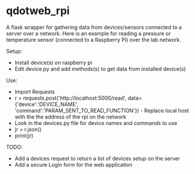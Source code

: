 # qdotweb_rpi

A flask wrapper for gathering data from devices/sensors connected to a server over a network. Here is an example for reading a pressure or temperature sensor (connected to a Raspberry Pi) over the lab network.

Setup:

- Install device(s) on raspberry pi
- Edit device.py and add methods(s) to get data from installed device(s)

Use:

- Import Requests
- r = requests.post('http://localhost:5000/read', data={'device':'DEVICE_NAME', 'command':'PARAM_SENT_TO_READ_FUNCTION'})
        - Replace local host with the the address of the rpi on the network 
- Look in the devices.py file for device names and commands to use
- jr = r.json()
- print(jr)

TODO:

- Add a devices request to return a list of devices setup on the server
- Add a secure Login form for the web application

